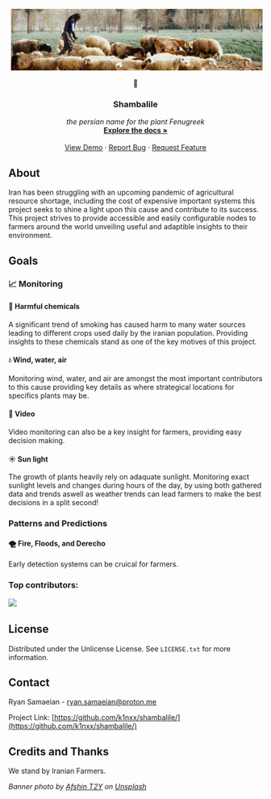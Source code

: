 ![Project Banner](https://github.com/k1nxx/shambalile/blob/main/banner.png)
<br />

<div align="center">
  <p style="font-size: 25;">🌷</p>
  <h3 align="center">Shambalile</h3>

  <p align="center">
    <i>the persian name for the plant Fenugreek</i>
    <br />
    <a href="https://github.com/k1nxx/shambalile/"><strong>Explore the docs »</strong></a>
    <br />
    <br />
    <a href="https://github.com/k1nxx/shambalile/">View Demo</a>
    &middot;
    <a href="https://github.com/k1nxx/shambalile/">Report Bug</a>
    &middot;
    <a href="https://github.com/k1nxx/shambalile/">Request Feature</a>
  </p>
</div>

## About

Iran has been struggling with an upcoming pandemic of agricultural resource shortage, including the cost of expensive important systems this project seeks to shine a light upon this cause and contribute to its success. This project strives to provide accessible and easily configurable nodes to farmers around the world unveiling useful and adaptible insights to their environment.

## Goals

### 📈 Monitoring

#### 🧪 Harmful chemicals

A significant trend of smoking has caused harm to many water sources leading to different crops used daily by the iranian population. Providing insights to these chemicals stand as one of the key motives of this project.

#### 💧 Wind, water, air

Monitoring wind, water, and air are amongst the most important contributors to this cause providing key details as where strategical locations for specifics plants may be. 

#### 🎥 Video

Video monitoring can also be a key insight for farmers, providing easy decision making.

#### ☀️ Sun light

The growth of plants heavily rely on adaquate sunlight. Monitoring exact sunlight levels and changes during hours of the day, by using both gathered data and trends aswell as weather trends can lead farmers to make the best decisions in a split second!

### Patterns and Predictions

#### 🌪 Fire, Floods, and Derecho 

Early detection systems can be cruical for farmers. 

### Top contributors:

<a href="https://github.com/k1nxx/shambalile/graphs/contributors">
  <img src="https://contrib.rocks/image?repo=k1nxx/shambalile" />
</a>

## License

Distributed under the Unlicense License. See `LICENSE.txt` for more information.

## Contact

Ryan Samaeian - ryan.samaeian@proton.me

Project Link: [https://github.com/k1nxx/shambalile/](https://github.com/k1nxx/shambalile/)

## Credits and Thanks

We stand by Iranian Farmers.

*Banner photo by <a href="https://unsplash.com/@afshint2y?utm_source=unsplash&utm_medium=referral&utm_content=creditCopyText">Afshin T2Y</a> on <a href="https://unsplash.com/photos/a-man-standing-in-a-field-with-a-herd-of-sheep-XxK19EYWcWo?utm_source=unsplash&utm_medium=referral&utm_content=creditCopyText">Unsplash</a>*
